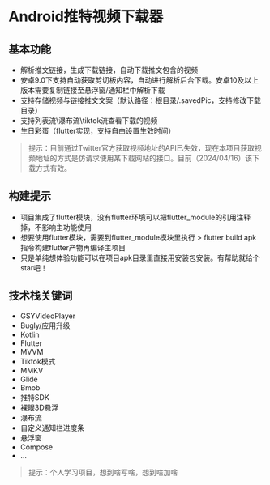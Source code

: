# Android推特视频下载器
## 基本功能
- 解析推文链接，生成下载链接，自动下载推文包含的视频
- 安卓9.0下支持自动获取剪切板内容，自动进行解析后台下载。安卓10及以上版本需要复制链接至悬浮窗/通知栏中解析下载
- 支持存储视频与链接推文文案（默认路径：根目录/.savedPic，支持修改下载目录）
- 支持列表流\瀑布流\tiktok流查看下载的视频
- 生日彩蛋（flutter实现，支持自由设置生效时间）
> 提示：目前通过Twitter官方获取视频地址的API已失效，现在本项目获取视频地址的方式是仿请求使用某下载网站的接口。目前（2024/04/16）该下载方式有效。

## 构建提示
- 项目集成了flutter模块，没有flutter环境可以把flutter_module的引用注释掉，不影响主功能使用
- 想要使用flutter模块，需要到flutter_module模块里执行 > flutter build apk 指令构建flutter产物再编译主项目
- 只是单纯想体验功能可以在项目apk目录里直接用安装包安装。有帮助就给个star吧！

## 技术栈关键词
- GSYVideoPlayer
- Bugly/应用升级
- Kotlin
- Flutter
- MVVM
- Tiktok模式
- MMKV
- Glide
- Bmob
- 推特SDK
- 裸眼3D悬浮
- 瀑布流 
- 自定义通知栏进度条
- 悬浮窗
- Compose
- ...

> 提示：个人学习项目，想到啥写啥，想到啥加啥
